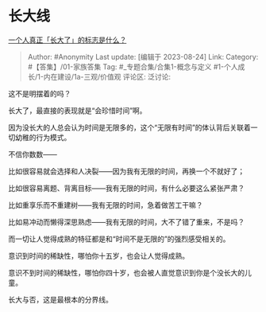 # 长大线
[一个人真正「长大了」的标志是什么？](https://www.zhihu.com/question/616797284/answer/3180381107)

> Author: #Anonymity
> Last update: [编辑于 2023-08-24]
> Link:
> Category: #【答集】/01-家族答集
> Tag: #_专题合集/合集1-概念与定义 #1-个人成长/1-内在建设/1a-三观/价值观
> 评论区:
> 泛讨论:

这不是明摆着的吗？

长大了，最直接的表现就是“会珍惜时间”啊。

因为没长大的人总会认为时间是无限多的，这个“无限有时间”的体认背后关联着一切幼稚的行为模式。

不信你数数——

比如很容易就会选择和人决裂——因为我有无限的时间，再换一个不就好了；

比如很容易离题、背离目标——我有无限的时间，有什么必要这么紧张严肃？

比如重享乐而不重建树——我有无限的时间，急着做苦工干嘛？

比如易冲动而懒得深思熟虑——我有无限的时间，大不了错了重来，不是吗？

而一切让人觉得成熟的特征都是和“时间不是无限的”的强烈感受相关的。

意识到时间的稀缺性，哪怕你十五岁，也会让人觉得成熟。

意识不到时间的稀缺性，哪怕你四十岁，也会被人直觉意识到你是个没长大的儿童。

长大与否，这是最根本的分界线。
